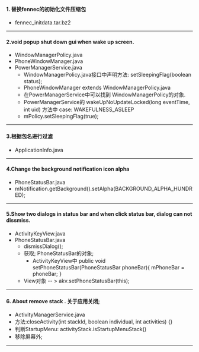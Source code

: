 #### 1. 替换fennec的初始化文件压缩包
  - fennec_initdata.tar.bz2

***

#### 2.void popup shut down gui when wake up screen.
  - WindowManagerPolicy.java
  - PhoneWindowManager.java
  - PowerManagerService.java
    - WindowManagerPolicy.java接口中声明方法: setSleepingFlag(boolean status);
    - PhoneWindowManager extends WindowManagerPolicy.java
    - 在PowerManagerService中可以找到 WindowManagerPolicy的对象.
    - PowerManagerService的 wakeUpNoUpdateLocked(long eventTime, int uid) 方法中 case: WAKEFULNESS_ASLEEP
    - mPolicy.setSleepingFlag(true);

***

#### 3.根据包名进行过滤
  - ApplicationInfo.java

***

#### 4.Change the background notification icon alpha
  - PhoneStatusBar.java
  - mNotification.getBackground().setAlpha(BACKGROUND_ALPHA_HUNDRED); 

***

#### 5.Show two dialogs in status bar and when click status bar, dialog can not dissmiss.
  - ActivityKeyView.java
  - PhoneStatusBar.java
    - dismissDialog();
    - 获取; PhoneStatusBar的对象;
      - ActivityKeyView中
        public void setPhoneStatusBar(PhoneStatusBar phoneBar){
            mPhoneBar = phoneBar;
        }
    - View对象 -- > akv.setPhoneStatusBar(this);

***

#### 6. About remove stack . 关于应用关闭;
  - ActivityManagerService.java
  - 方法:closeActivity(int stackId, boolean individual, int activities) {}
  - 判断StartupMenu:   activityStack.isStartupMenuStack()
  - 移除屏幕外;

***

####
